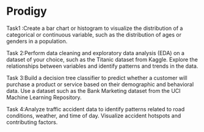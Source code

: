 # Prodigy
Task1 :Create a bar chart or histogram to visualize the distribution of a categorical or continuous variable, such as the distribution of ages or genders in a population.

Task 2:Perform data cleaning and exploratory data analysis (EDA) on a dataset of your choice, such as the Titanic dataset from Kaggle. Explore the relationships between variables and identify patterns and trends in the data.

Task 3:Build a decision tree classifier to predict whether a customer will purchase a product or service based on their demographic and behavioral data. Use a dataset such as the Bank Marketing dataset from the UCI Machine Learning Repository.

Task 4:Analyze traffic accident data to identify patterns related to road conditions, weather, and time of day. Visualize accident hotspots and contributing factors.
